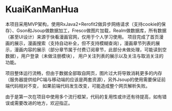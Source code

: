 # KuaiKanManHua
本项目采用MVP架构，使用RxJava2+Rerofit2做异步网络请求（支持cookie的保存）、Gson和Jsoup做数据加工，Fresco做图片加载，Realm做数据库，所有数据（甚至UI设计）来源于快看漫画官网，仅用于个人学习使用。
项目完成了首页漫画的展示，漫画搜索（支持自动补全，但不支持模糊查询），漫画章节列表的展示，漫画内容的展示（部分章节属于付费订阅章节，此部分未做处理，可能读到空数据），用户登录（未做注册模块），
用户关注列表的展示以及关注与取消关注的功能。

项目整体运行流畅，但由于数据全部取自网页，图片过大将导致消耗更多的内存（服务器提供给PC端与移动端的应该是两套资源），另外Jsoup的使用需要保证前端代码相对不变，
如果前端代码发生改变，可能造成整个网页解析失败。

由于是第一次在项目中使用多个流行框架，代码的复用性或许还有待提高，如有错误或需要改进的地方，欢迎指正。
